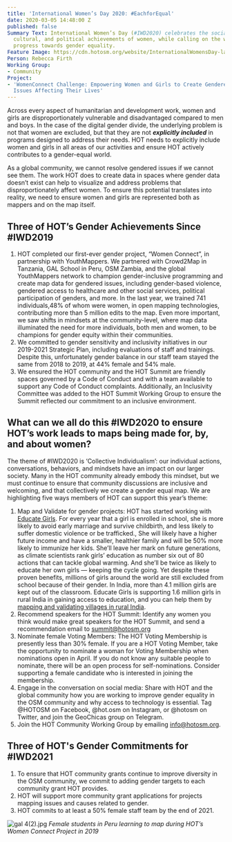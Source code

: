 ```yaml
---
title: 'International Women’s Day 2020: #EachforEqual'
date: 2020-03-05 14:48:00 Z
published: false
Summary Text: International Women’s Day (#IWD2020) celebrates the social, economic,
  cultural, and political achievements of women, while calling on the world to accelerate
  progress towards gender equality.
Feature Image: https://cdn.hotosm.org/website/InternationalWomensDay-landscape-purpleonwhite-242b5d-a4eed1.jpg
Person: Rebecca Firth
Working Group:
- Community
Project:
- 'WomenConnect Challenge: Empowering Women and Girls to Create Gendered Data About
  Issues Affecting Their Lives'
---
```


Across every aspect of humanitarian and development work, women and girls are disproportionately vulnerable and disadvantaged compared to men and boys. In the case of the digital gender divide, the underlying problem is not that women are excluded, but that they are not ***explicitly included*** in programs designed to address their needs. HOT needs to explicitly include women and girls in all areas of our activities and ensure HOT actively contributes to a gender-equal world.

As a global community, we cannot resolve gendered issues if we cannot see them. The work HOT does to create data in spaces where gender data doesn’t exist can help to visualize and address problems that disproportionately affect women. To ensure this potential translates into reality, we need to ensure women and girls are represented both as mappers and on the map itself.


## Three of HOT’s Gender Achievements Since #IWD2019
1. HOT completed our first-ever gender project, “Women Connect”, in partnership with YouthMappers. We partnered with Crowd2Map in Tanzania, GAL School in Peru, OSM Zambia, and the global YouthMappers network to champion gender-inclusive programming and create map data for gendered issues, including gender-based violence, gendered access to healthcare and other social services, political participation of genders, and more. In the last year, we trained 741 individuals,48% of whom were women, in open mapping technologies, contributing more than 5 million edits to the map. Even more important, we saw shifts in mindsets at the community-level, where map data illuminated the need for more individuals, both men and women, to be champions for gender equity within their communities. 
2. We committed to gender sensitivity and inclusivity initiatives in our 2019-2021 Strategic Plan, including evaluations of staff and trainings. Despite this, unfortunately gender balance in our staff team stayed the same from 2018 to 2019, at 44% female and 54% male.
3. We ensured the HOT community and the HOT Summit are friendly spaces governed by a Code of Conduct and with a team available to support any Code of Conduct complaints. Additionally, an Inclusivity Committee was added to the HOT Summit Working Group to ensure the Summit reflected our commitment to an inclusive environment.


## What can we all do this #IWD2020 to ensure HOT’s work leads to maps being made for, by, and about women? 
The theme of #IWD2020 is ‘Collective Individualism’: our individual actions, conversations, behaviors, and mindsets have an impact on our larger society. Many in the HOT community already embody this mindset, but we must continue to ensure that community discussions are inclusive and welcoming, and that collectively we create a gender equal map. We are highlighting five ways members of HOT can support this year’s theme:
1. Map and Validate for gender projects: HOT has started working with [Educate Girls](https://www.educategirls.ngo/). For every year that a girl is enrolled in school, she is more likely to avoid early marriage and survive childbirth, and less likely to suffer domestic violence or be trafficked., She will likely have a higher future income and have a smaller, healthier family and will be 50% more likely to immunize her kids. She’ll leave her mark on future generations, as climate scientists rank girls’ education as number six out of 80 actions that can tackle global warming. And she’ll be twice as likely to educate her own girls — keeping the cycle going. Yet despite these proven benefits, millions of girls around the world are still excluded from school because of their gender. In India, more than 4.1 million girls are kept out of the classroom. Educate Girls is supporting 1.6 million girls in rural India in gaining access to education, and you can help them by [mapping and validating villages in rural India](https://tasks.hotosm.org/contribute?difficulty=ALL&organisation=Educate%20Girls).
2. Recommend speakers for the HOT Summit: Identify any women you think would make great speakers for the HOT Summit, and send a recommendation email to summit@hotosm.org
3. Nominate female Voting Members: The HOT Voting Membership is presently less than 30% female. If you are a HOT Voting Member, take the opportunity to nominate a woman for Voting Membership when nominations open in April. If you do not know any suitable people to nominate, there will be an open process for self-nominations. Consider supporting a female candidate who is interested in joining the membership.
4. Engage in the conversation on social media: Share with HOT and the global community how you are working to improve gender equality in the OSM community and why access to technology is essential. Tag @HOTOSM on Facebook, @hot.osm on Instagram, or @hotosm on Twitter, and join the GeoChicas group on Telegram.
5. Join the HOT Community Working Group by emailing info@hotosm.org.


## Three of HOT's Gender Commitments for #IWD2021
1. To ensure that HOT community grants continue to improve diversity in the OSM community, we commit to adding gender targets to each community grant HOT provides.
2. HOT will support more community grant applications for projects mapping issues and causes related to gender.
3. HOT commits to at least a 50% female staff team by the end of 2021.

![gal 4(2).jpg](https://cdn.hotosm.org/website/gal+4(2).jpg)
*Female students in Peru learning to map during HOT’s Women Connect Project in 2019*
